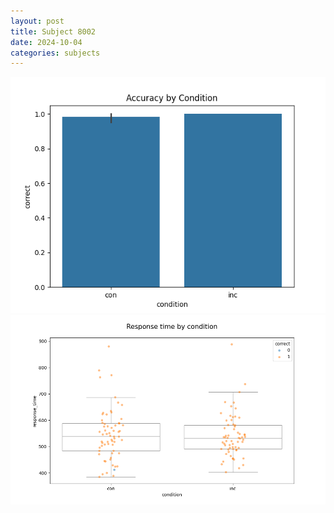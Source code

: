 ```yaml
---
layout: post
title: Subject 8002
date: 2024-10-04
categories: subjects
---
```


![](data/8002/run-3/8002_NF_acc.png)
![](data/8002/run-3/8002_NF_rt.png)
